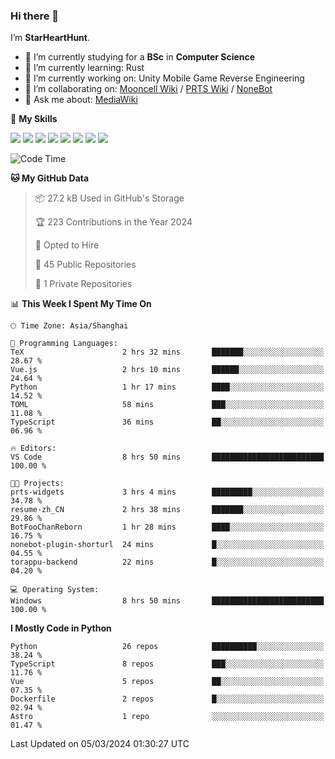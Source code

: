 ### Hi there 👋

I’m **StarHeartHunt**.

- 🏫 I’m currently studying for a **BSc** in **Computer Science**
- 🌱 I’m currently learning: Rust
- 🔭 I’m currently working on: Unity Mobile Game Reverse Engineering
- 👯 I’m collaborating on: [Mooncell Wiki](https://fgo.wiki/) / [PRTS Wiki](http://prts.wiki/) / [NoneBot](https://github.com/nonebot)
- 💬 Ask me about: [MediaWiki](https://www.mediawiki.org)

🌟 **My Skills**

![](https://img.shields.io/badge/-Python-3e74a2?style=flat-square&logo=Python&logoColor=fff)
![](https://img.shields.io/badge/-Node.js-339933?style=flat-square&logo=node.js&logoColor=fff)
![](https://img.shields.io/badge/-Vue-4fc08d?style=flat-square&logo=vue.js&logoColor=fff)
![](https://img.shields.io/badge/-React-2d98ce?style=flat-square&logo=React&logoColor=fff)
![](https://img.shields.io/badge/-TypeScript-3178C6?style=flat-square&logo=TypeScript&logoColor=fff)
![](https://img.shields.io/badge/-Docker-2496ED?style=flat-square&logo=Docker&logoColor=fff)
![](https://img.shields.io/badge/-Linux-000000?style=flat-square&logo=Linux&logoColor=fff)
![](https://img.shields.io/badge/-Dotnet-512bd4?style=flat-square&logo=.net&logoColor=fff)

<!--START_SECTION:waka-->
![Code Time](http://img.shields.io/badge/Code%20Time-908%20hrs%2010%20mins-blue)

**🐱 My GitHub Data** 

> 📦 27.2 kB Used in GitHub's Storage 
 > 
> 🏆 223 Contributions in the Year 2024
 > 
> 💼 Opted to Hire
 > 
> 📜 45 Public Repositories 
 > 
> 🔑 1 Private Repositories 
 > 
📊 **This Week I Spent My Time On** 

```text
🕑︎ Time Zone: Asia/Shanghai

💬 Programming Languages: 
TeX                      2 hrs 32 mins       ███████░░░░░░░░░░░░░░░░░░   28.67 % 
Vue.js                   2 hrs 10 mins       ██████░░░░░░░░░░░░░░░░░░░   24.64 % 
Python                   1 hr 17 mins        ████░░░░░░░░░░░░░░░░░░░░░   14.52 % 
TOML                     58 mins             ███░░░░░░░░░░░░░░░░░░░░░░   11.08 % 
TypeScript               36 mins             ██░░░░░░░░░░░░░░░░░░░░░░░   06.96 % 

🔥 Editors: 
VS Code                  8 hrs 50 mins       █████████████████████████   100.00 % 

🐱‍💻 Projects: 
prts-widgets             3 hrs 4 mins        █████████░░░░░░░░░░░░░░░░   34.78 % 
resume-zh_CN             2 hrs 38 mins       ███████░░░░░░░░░░░░░░░░░░   29.86 % 
BotFooChanReborn         1 hr 28 mins        ████░░░░░░░░░░░░░░░░░░░░░   16.75 % 
nonebot-plugin-shorturl  24 mins             █░░░░░░░░░░░░░░░░░░░░░░░░   04.55 % 
torappu-backend          22 mins             █░░░░░░░░░░░░░░░░░░░░░░░░   04.20 % 

💻 Operating System: 
Windows                  8 hrs 50 mins       █████████████████████████   100.00 % 
```

**I Mostly Code in Python** 

```text
Python                   26 repos            ██████████░░░░░░░░░░░░░░░   38.24 % 
TypeScript               8 repos             ███░░░░░░░░░░░░░░░░░░░░░░   11.76 % 
Vue                      5 repos             ██░░░░░░░░░░░░░░░░░░░░░░░   07.35 % 
Dockerfile               2 repos             █░░░░░░░░░░░░░░░░░░░░░░░░   02.94 % 
Astro                    1 repo              ░░░░░░░░░░░░░░░░░░░░░░░░░   01.47 % 
```




 Last Updated on 05/03/2024 01:30:27 UTC
<!--END_SECTION:waka-->

